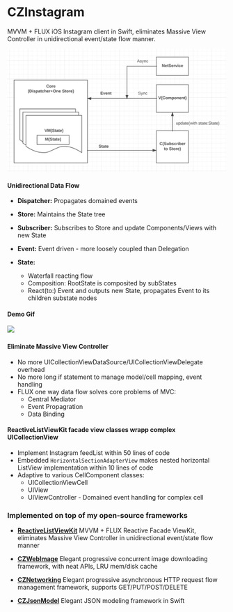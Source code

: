 # CZInstagram

MVVM + FLUX iOS Instagram client in Swift, eliminates Massive View Controller in unidirectional event/state flow manner.

  <img src="./Documents/FLUX.png">
  
 
#### Unidirectional Data Flow
 * **Dispatcher:** Propagates domained events

 * **Store:** Maintains the State tree

 * **Subscriber:** Subscribes to Store and update Components/Views with new State

 * **Event:** Event driven - more loosely coupled than Delegation
    
 * **State:**
   * Waterfall reacting flow
   * Composition: RootState is composited by subStates
   * React(to:) Event and outputs new State, propagates Event to its children substate nodes

#### Demo Gif

<img src="./Documents/CZInstagram.gif">

#### Eliminate Massive View Controller
 * No more UICollectionViewDataSource/UICollectionViewDelegate overhead
 * No more long if statement to manage model/cell mapping, event handling
 * FLUX one way data flow solves core problems of MVC: 
   * Central Mediator
   * Event Propagration
   * Data Binding

#### ReactiveListViewKit facade view classes wrapp complex UICollectionView
 * Implement Instagram feedList within 50 lines of code
 * Embedded `HorizontalSectionAdapterView` makes nested horizontal ListView implementation within 10 lines of code
 * Adaptive to various CellComponent classes:
   * UICollectionViewCell
   * UIView
   * UIViewController - Domained event handling for complex cell
   
### Implemented on top of my open-source frameworks 
 * [**ReactiveListViewKit**](https://github.com/showt1me/ReactiveListViewKit) MVVM + FLUX Reactive Facade ViewKit, eliminates Massive View Controller in unidirectional event/state flow manner
 
 * [**CZWebImage**](https://github.com/showt1me/CZWebImage)
 Elegant progressive concurrent image downloading framework, with neat APIs, LRU mem/disk cache
 
 * [**CZNetworking**](https://github.com/showt1me/CZNetworking)
 Elegant progressive asynchronous HTTP request flow management framework, supports GET/PUT/POST/DELETE
 
 * [**CZJsonModel**](https://github.com/showt1me/CZJsonModel)
 Elegant JSON modeling framework in Swift


  